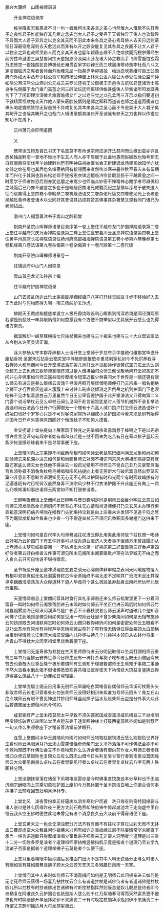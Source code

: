 <!-- { "loadSidebar": true } -->
嘉兴大藏经　山晖禅师语录


　　开圣禅院语录序

　　维皇降衷无智愚贤不肖一也一者维何本来各具之圣心也然惟大人惟能不失其赤子之良惟君子惟能独存其几希之念夫岂大人君子之受畀于天者独异于俦人也欤哉畀不异而大人君子异异之以克全其天而不汩此本来各具之圣心焉耳俦人去天日远则蔽锢日深蔽锢愈深则去天愈远此而非有以开之顾安能复见其各具之良而不让大人君子以独全之异也哉师灵岩人而克全其天者也髫年颖寤志趣不凡绝噬欲而究根宗薄经生而穷性命遨游三吴楚蜀间宗天童报恩旁及梁山卧龙诸大师之教而手飞绛雪腹饱玄霜万虑皆空一镫独朗犹自博极经史淹贯百家字妙钟王而三峡墨涛寒诗羞李杜而八斗文渊洁踞临济之席者舍师而外殆难先屈一指矣岁辛卯锡挂　峨远迩欣慕维时自王公勋府而外如大中丞开少钱公将军和甫杨公侍御上林朱公孟六喻公大参受伯涂公监司仲如喻公百汪熊公山涵刘公元戎云夫罗公还初王公御极王君邑令五屼张君暨诸哲士高良争先倒履于龙门雍门高蓝之间三辟法坛廷师振铎供帐甚盛俦人毕集诸所叩发靡弗言下了了闲即理涉深微言难骤喻师又广之以老庄觉之以孔孟再三开示以指归要道初不骇精索怪欺鬼谈天作他人蒙头蔽脸伎俩则是师之释释而道者也师之道道而儒者也棒头喝底聋瞆皆惊无智愚贤不肖咸复见其本来各具之圣心而不专逊美于大人君子矣其畴开之也哉其畴开之也哉门人辑语录额其编曰开圣诚哉有参天之力也梓以传镫应知功不在禹下。

　　沅州萧元会际明甫撰

　　又

　　慧常读五镫及百氏书天下名蓝莫不有命世宗师应运开法其间而生缘出载亦详且悉矣独是黔南一掌地不惟地不生其人而人亦不屑居于此盍地愚而俗陋故也殆考郡志自有唐南将军伐黑羊始建黔州历有明神庙初始置省会王新建谪龙场驿民始知学亦犹文翁之始在蜀也其后也名缁宿衲闲有接锡而来者然终以寒来暑往秋至春去未有留期年而兴化于其间也我长松老师手接报恩衣钵远擅临济宗旨既显扬于平越黄瓮之间一时愿学于师者惟恐后则亦犹达磨之来嵩少也师临众妙密不惮精神必期学者尽趋佛祖之域而后已乃亦不避言之多也于是端居岳樵诸兄咸载而纪之慧惧年深易于散失遣人征而裒集得上堂四卷小参晚参二卷机缘法语又二卷杂偈尺牍又四卷使龙光上长老走吴越觅善梓者登诸木以公同好其普说其拈颂其赞其佛事其杂箸慧又望我同门诸兄为老师拈出。

　　渝州门人福慧熏沐书于嵩山之醉祖堂

　　荆南开圣院山晖禅师语录目录序第一卷上堂住平越府龙门护国禅院语录第二卷上堂住平越府兴庆万寿禅院语录第三卷上堂住瓮安县川云圣恩禅院语录第四卷上堂住黄平州高蓝长松禅院语录住扬州府高邮福海禅院语录第五卷小参第六卷晚参第七卷机缘第八卷法语第九卷杂偈第十卷杂偈第十一卷尺牍第十二卷尺牍

　　荆南开圣院山晖禅师语录卷一

　　住镇远府中山门人如崇录

　　嵩山首座龙光法孙宗上编

　　住平越府护国禅院语录

　　山门去彼乱所适此乐土渠渠厦屋绸缪牖户八字打开终无回互寸步不移恰好入去正当此时与何物同得入喝一喝云杨岐驴玄沙虎。

　　佛殿天王凿成栴檀慈孝遂立人极丹霞烧取设利心眼俱到情深若谓是同泾渭两原若谓是别盐豉一味具眼衲僧如何委悉我有个方便不妨举似以坐具展开云恁么也免得诸方柬责。

　　据室解却一緉草鞋横按七尺拄杖佛来也痛与三十祖来也痛与三十大众鹫岩家法从今别未许英灵话正偏。

　　涂大参杨太守本郡荐绅都人士请开堂上堂师于罗总府手中接疏付维那宣毕遂升座拈香祝
圣罢末后拈香云栖灵室中碎破肝胆报恩寺里递剥家私如今不免供养我浮石禅师大和尚僧问今日开堂演法落在第几师打云不见超师作徒劳试宝刀进云恁么则全超无上去也师云欲辨师家眼还须过量人僧拂袖归众师云倒戈散地问开堂祝圣即不问非心非佛事如何师云露柱暗传摩竭令镫笼近报少林春问大千世界是一眼还更有眼么师云有进云是甚么眼师云波涌千寻浪月照万层辉僧喝师便打乃云宗乘一唱名相绝诠狮王才行百兽灭迹诸人簇簇上来讨甚么碗直饶倾湫之舌倒岳之机到护国门下也须吃棒不见才拟着思白云万里虽然今日王公宰官要护国于此开堂演法又只得向第二义门露个说话举杖云见么卓杖云闻么见闻不赴言前旨犹是时人落节机谢辞不录复举法昌遇和尚云法昌今日开卢行脚僧无一个惟有十六高人缄口围卢打坐师云法昌也好个终始口也好个岁寒心只是不可对客说家常所以翻成小见护国如今看来须是别有始得护国今日开卢朱桼禅床四脚好个玲珑枕子不知何人摸着。

　　金安抚请上堂拈提向上展家风于眹兆之先举唱宗乘露消息于棒喝之下是以先宗惟许言言见谛句句超宗者始有唱和分若是三挞不回未免吃苦有日在蓦以拂子竖起云紫罗帐里攃珍珠看来不是寻常事便下座。

　　上堂僧问向上宗乘即不问截断命根句如何师云老鼠尾巴细问满堂龙象和尚如何勘验师云来机深办进云如何是和尚面目师云对面不相识问宗风大阐祖印高提莫有就路还家底么师云女也怪他不得进云一段风光受用不尽师云不觉自己丑乃云掌擎巨海背负须弥者不消兔角杖龟毛拂唱和宗风拈提向上者无劳断木勺破笊篱自然出罗笼灭窠臼非意非不意断言语泯知见无心无不心所以护国有时和光同尘有时孤峻峭拔有时足遍巷陌有时目视霄汉虽然身毒不演宗风少林不付衣法护国不升此座还有向上一路么乃唤知事知事应诺师云两堂如不知打鼓普请看。

　　王镫明饭僧请上堂僧问此日镫明与昔日镫明是同是别师云面目分明进云意旨如何师云须发皓然金光炯炯问不居有心不住无心请和尚道师便打乃云玄风未办理行俱乖祖意深明药病齐埽倘在唱教门头犹堪持论若是向上宗乘未许发轫不见道千钧之弩不为鼷鼠发机如今看来也少者一勺不得遂举杖云不须问讯香积国多谢檀门送供来下座。

　　上堂僧问如何是百尺竿头句师蓦竖拄杖进云即此用离此用师放下拄杖僧一喝师云好喝乃云护国门下有五件好事可以成办道业赈济人天者事不但诸方未曾践履即从上老师亦未梦见如欲要闻一一不妨点出大众第一好禅床第二好鬻饭第三好香卢第四好侍者第五好白椎者五件事可谓见所未见闻所未闻要蹋毗卢顶穷法界臧无不由之而入良久云只可自怡说不堪持赠君。

　　圣节祝厘升座至道冲漠理绝玄要之谈元心廓周体非申缩之表同天同地覆物覆人有相中双锁真俗无名处潜露锋铓古今全章始终不易太虚不足喻其广沧海未足比其深卓卓巍巍浩浩荡荡大众你道林下道人毕竟将个甚么祝延圣寿起身云南岭厌仙杯北辰低宝殿。

　　天童悟师翁忌上堂僧问荐其时食行其礼乐师翁还来么师云祖堂里更下一分着问雷音一鸣时如何师云阇黎落胆进云未鸣时如何师云不坐正位进云鸣后时如何师云竹树县烟雾湖海正倾湫问溪声尽是广长舌不计春秋说甚么师云溪声时道破几个是知音问佛子住此地则是佛受用如何是受用一句师云灶里不曾少柴烧问如何是无相布施师云何妨担取去问语默两忘时如何师云山僧只教你棒折问如何是密密处师云五眼看不见乃云苏州有常州有两岸芦华夹杨柳微尘窄芥子窄有情无情俱住得金粟顶太白顶横抽宝剑埽情竟长江倒流大海波滚海内儿孙尽扶持几个儿孙得本领自从衣钵付将来一片青山不得枕大众同至祖堂里烧香着便下座。

　　上堂僧问无量寿佛为甚犹在生灭里师顾侍者云分明记取僧以坐具打圆相师云重寄三年书乃竖拂云安养世尊今日降生还有一棒打杀与狗子吃却者么既无山僧因斋庆赞去也善哉大世尊岳降于极乐若谓师有生焉知于理错若谓师无生焉知于事错二事通不然大虫看水磨此偈不但诸佛悉皆欢喜共相证盟亦使天下衲僧获大饶益复竖拂云你道得甚么饶益八十一劫罪如日埽轻霜。

　　上堂举庞居士偈云日用事无别师云早晨吃白鬻唯吾自偶偕师云华溪可杖藜头头非取舍师云长老只管看处处勿张乖师云没得好相识朱紫谁为号师云陌头丫角女丘山绝点埃师云有眼不曾见神通并妙用师蓦竖起拂子运水及般柴师云岂是分外事大众此后若遇庞居士道璧问讯今何如。

　　成君弼荐严上堂未按莫邪太平早致不须矢镞家国咸安凛凛威风横亘三千洲墠明明宝镜烁破百亿轮围法堂里点镫东弗于逮普照钟楼上打鼓西瞿邪尼齐闻如是则荐严一句又作么生须弥座下才稽首善法堂前梦眼开。

　　连雪上堂僧问冰华玉屑随风带雨时如何师云物物挂银钩进云恁么则银色世界好生看也师云满眼满耳乃云溪山雪罩怪怪奇奇柴门云关冷冷落落不可作佛法会亦不可作竟物观既不作佛法会又不作竟物观作么生折合者话有僧向前作女人拜师云者惨怪僧归众师云草贼败也复顾众云有么既无山僧今日失利复举甘贽行者到南泉设鬻因缘师云大众要见南泉么卓杖云在者里要见行者么卓杖云在者里复卓杖云八字无两丿铁画甚分明。

　　上堂涂胭抹翠落在诸圣下风喝电驱雷亦是今时佛事直饶施设本分草料也不无临济纲宗酬唱向上宗乘切莫枉护国上座如今万机休罢千圣不携洁白地上你道合谈何事挥拂子云前峰回首处明月浮林专。

　　上堂北风　冹夜雪纷拿正好薶炭以消冬寒封户而避　冼只缘有则奇特因缘要与诸人说过是甚么因缘昨夜三更方丈前石龟吞却陕府铁牛惊起咸池龙王走向虚空里自怪云我从空王佛时便住此地未曾见有者个消息良久云大众前不得寐语便下座。

　　上堂玄黄未立一色全无清浊既分万法齐有有而不有拄杖子穿过尘刹无而不无钵盂口覆却虚空大众我且问你祖佛未兴何有如许之事祇缘过患不除妄情常宰未能直下承当一埽言语道断只得摩竭演唱少室垂宗子细看来无非要人洞明者个道理是以三乘十二分一切修多罗是演者个道理祖师家拈椎竖拂指机示竟是指者个道理乃至五学九流诸子百家是据者个道理举拂子云莫是者个么便下座。

　　上堂耳里着楔眼中攃沙脑后发椎面门出火不是其中人料无说话分正与么时诸人有眼如盲有耳如聋蓦竖拂子顾大众云苍天苍天三冬残腊日风雨一天寒。

　　上堂僧问其中人来时如何师云不消高揖问如何是无明师云此问极亲进云如何是无老死尽师云落得一场喜乃拈拄杖云会么有者道拄杖是诸佛侍者有者道诸佛是拄杖奴儿所以拄杖有时扶诸佛出世诸佛有时听拄杖指挥然则既总是奴儿既总是侍者即今权柄复在阿谁良久云护国会也祇是斯人恁么则千红万紫随春可得而天然富贵更不他求也有时唤诸佛开单展钵如伊不来痛责二十有时唤拄杖摘华添瓶如伊不来痛责二十所谓丈夫鹊印摇边月大将龙旗掣海云。

